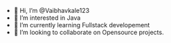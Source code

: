 - 👋 Hi, I’m @Vaibhavkale123
- 👀 I’m interested in Java
- 🌱 I’m currently learning Fullstack developement
- 💞️ I’m looking to collaborate on Opensource projects.

<!---
Vaibhavkale123/Vaibhavkale123 is a ✨ special ✨ repository because its `README.md` (this file) appears on your GitHub profile.
You can click the Preview link to take a look at your changes.
--->
